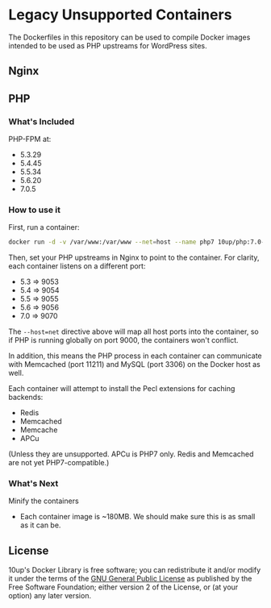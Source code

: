 # Legacy Unsupported Containers

The Dockerfiles in this repository can be used to compile Docker images intended to be used as PHP upstreams for WordPress sites.

## Nginx

## PHP
### What's Included

PHP-FPM at:

- 5.3.29
- 5.4.45
- 5.5.34
- 5.6.20
- 7.0.5

### How to use it

First, run a container:

```sh
docker run -d -v /var/www:/var/www --net=host --name php7 10up/php:7.0-fpm
```

Then, set your PHP upstreams in Nginx to point to the container. For clarity, each container listens on a different port:

- 5.3 => 9053
- 5.4 => 9054
- 5.5 => 9055
- 5.6 => 9056
- 7.0 => 9070

The `--host=net` directive above will map all host ports into the container, so if PHP is running globally on port 9000, the containers won't conflict.

In addition, this means the PHP process in each container can communicate with Memcached (port 11211) and MySQL (port 3306) on the Docker host as well.

Each container will attempt to install the Pecl extensions for caching backends:
- Redis
- Memcached
- Memcache
- APCu

(Unless they are unsupported. APCu is PHP7 only. Redis and Memcached are not yet PHP7-compatible.)

### What's Next

Minify the containers
- Each container image is ~180MB. We should make sure this is as small as it can be.

## License

10up's Docker Library is free software; you can redistribute it and/or modify it under the terms of the [GNU General
Public License](http://www.gnu.org/licenses/gpl-2.0.html) as published by the Free Software Foundation; either version
2 of the License, or (at your option) any later version.
